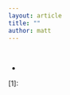 ```yaml
---
layout: article
title: ""
author: matt
---
```


<div class="full-frame">
	<a href="">
		<img alt="" src="">
	</a>
</div>

##

* []()

[1]:
